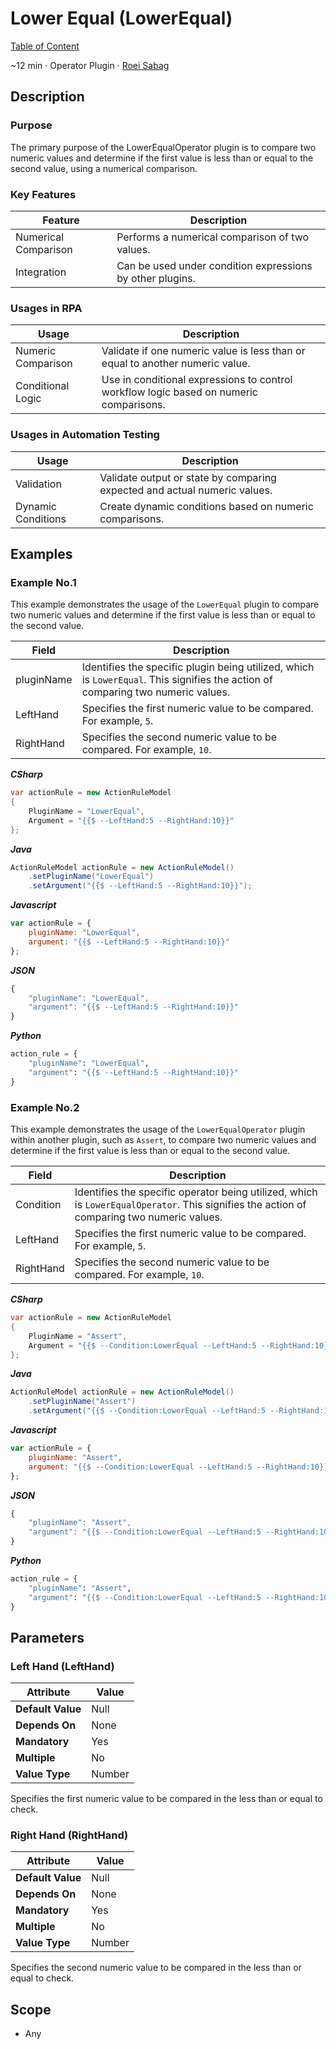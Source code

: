# Lower Equal (LowerEqual)

[Table of Content](../Home.md)  

~12 min · Operator Plugin · [Roei Sabag](https://www.linkedin.com/in/roei-sabag-247aa18/)

## Description

### Purpose

The primary purpose of the LowerEqualOperator plugin is to compare two numeric values and determine if the first value is less than or equal to the second value, using a numerical comparison.

### Key Features

| Feature              | Description                                                       |
|----------------------|-------------------------------------------------------------------|
| Numerical Comparison | Performs a numerical comparison of two values.                    |
| Integration          | Can be used under condition expressions by other plugins.         |

### Usages in RPA

| Usage              | Description                                                                            |
|--------------------|----------------------------------------------------------------------------------------|
| Numeric Comparison | Validate if one numeric value is less than or equal to another numeric value.          |
| Conditional Logic  | Use in conditional expressions to control workflow logic based on numeric comparisons. |

### Usages in Automation Testing

| Usage              | Description                                                               |
|--------------------|---------------------------------------------------------------------------|
| Validation         | Validate output or state by comparing expected and actual numeric values. |
| Dynamic Conditions | Create dynamic conditions based on numeric comparisons.                   |

## Examples

### Example No.1

This example demonstrates the usage of the `LowerEqual` plugin to compare two numeric values and determine if the first value is less than or equal to the second value.

| Field      | Description                                                                                                                      |
|------------|----------------------------------------------------------------------------------------------------------------------------------|
| pluginName | Identifies the specific plugin being utilized, which is `LowerEqual`. This signifies the action of comparing two numeric values. |
| LeftHand   | Specifies the first numeric value to be compared. For example, `5`.                                                              |
| RightHand  | Specifies the second numeric value to be compared. For example, `10`.                                                            |

_**CSharp**_

```csharp
var actionRule = new ActionRuleModel
{
    PluginName = "LowerEqual",
    Argument = "{{$ --LeftHand:5 --RightHand:10}}"
};
```

_**Java**_

```java
ActionRuleModel actionRule = new ActionRuleModel()
    .setPluginName("LowerEqual")
    .setArgument("{{$ --LeftHand:5 --RightHand:10}}");
```

_**Javascript**_

```js
var actionRule = {
    pluginName: "LowerEqual",
    argument: "{{$ --LeftHand:5 --RightHand:10}}"
};
```

_**JSON**_

```js
{
    "pluginName": "LowerEqual",
    "argument": "{{$ --LeftHand:5 --RightHand:10}}"
}
```

_**Python**_

```python
action_rule = {
    "pluginName": "LowerEqual",
    "argument": "{{$ --LeftHand:5 --RightHand:10}}"
}
```
### Example No.2

This example demonstrates the usage of the `LowerEqualOperator` plugin within another plugin, such as `Assert`, to compare two numeric values and determine if the first value is less than or equal to the second value.

| Field     | Description                                                                                                                                |
|-----------|--------------------------------------------------------------------------------------------------------------------------------------------|
| Condition | Identifies the specific operator being utilized, which is `LowerEqualOperator`. This signifies the action of comparing two numeric values. |
| LeftHand  | Specifies the first numeric value to be compared. For example, `5`.                                                                        |
| RightHand | Specifies the second numeric value to be compared. For example, `10`.                                                                      |

_**CSharp**_

```csharp
var actionRule = new ActionRuleModel
{
    PluginName = "Assert",
    Argument = "{{$ --Condition:LowerEqual --LeftHand:5 --RightHand:10}}"
};
```

_**Java**_

```java
ActionRuleModel actionRule = new ActionRuleModel()
    .setPluginName("Assert")
    .setArgument("{{$ --Condition:LowerEqual --LeftHand:5 --RightHand:10}}");
```

_**Javascript**_

```js
var actionRule = {
    pluginName: "Assert",
    argument: "{{$ --Condition:LowerEqual --LeftHand:5 --RightHand:10}}"
};
```

_**JSON**_

```js
{
    "pluginName": "Assert",
    "argument": "{{$ --Condition:LowerEqual --LeftHand:5 --RightHand:10}}"
}
```

_**Python**_

```python
action_rule = {
    "pluginName": "Assert",
    "argument": "{{$ --Condition:LowerEqual --LeftHand:5 --RightHand:10}}"
}
```

## Parameters

### Left Hand (LeftHand)

| Attribute         | Value             |
|-------------------|-------------------|
| **Default Value** | Null              |
| **Depends On**    | None              |
| **Mandatory**     | Yes               |
| **Multiple**      | No                |
| **Value Type**    | Number            |

Specifies the first numeric value to be compared in the less than or equal to check.

### Right Hand (RightHand)

| Attribute         | Value             |
|-------------------|-------------------|
| **Default Value** | Null              |
| **Depends On**    | None              |
| **Mandatory**     | Yes               |
| **Multiple**      | No                |
| **Value Type**    | Number            |

Specifies the second numeric value to be compared in the less than or equal to check.

## Scope

* Any